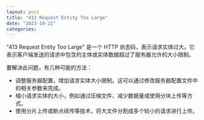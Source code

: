 ```yaml
---
layout: post
title: "413 Request Entity Too Large"
date: "2023-10-22"
categories: 
---
```

<p>&quot;413 Request Entity Too Large&quot; 是一个 HTTP 状态码，表示请求实体过大。它表示客户端发送的请求中包含的主体或实体数据超过了服务器允许的大小限制。</p>

<p>要解决此问题，有几种可能的方法：</p>

<ul>
	<li>调整服务器配置，增加请求实体大小限制。这可以通过修改服务器配置文件中的相关参数来完成。</li>
	<li>缩小请求实体的大小，例如通过压缩文件、减少数据量或使用分块上传等方式。</li>
	<li>使用分片上传或断点续传等技术，将大文件分割成多个较小的请求进行上传。</li>
</ul>

